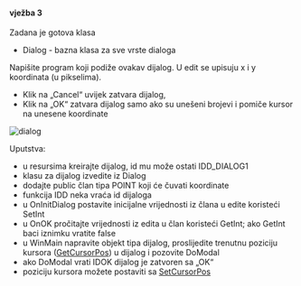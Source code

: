 #### vježba 3

Zadana je gotova klasa
* Dialog - bazna klasa za sve vrste dialoga
	
Napišite program koji podiže ovakav dijalog. U edit se upisuju x i y koordinata (u pikselima). 
* Klik na „Cancel“ uvijek zatvara dijalog, 
* Klik na „OK“ zatvara dijalog samo ako su unešeni brojevi i pomiče kursor na unesene koordinate

![dialog](/v3.jpg?raw=true)

Uputstva:
* u resursima kreirajte dijalog, id mu može ostati IDD_DIALOG1
* klasu za dijalog izvedite iz Dialog
* dodajte public član tipa POINT koji će čuvati koordinate
* funkcija IDD neka vraća id dijaloga
* u OnInitDialog postavite inicijalne vrijednosti iz člana u edite koristeći SetInt
* u OnOK pročitajte vrijednosti iz edita u član koristeći GetInt; ako GetInt baci iznimku vratite false
* u WinMain napravite objekt tipa dijalog, proslijedite trenutnu poziciju kursora ([GetCursorPos](https://msdn.microsoft.com/en-us/library/windows/desktop/ms648390%28v=vs.85%29.aspx)) u dijalog i pozovite DoModal
* ako DoModal vrati IDOK dijalog je zatvoren sa „OK“
* poziciju kursora možete postaviti sa [SetCursorPos](https://msdn.microsoft.com/en-us/library/windows/desktop/ms648394%28v=vs.85%29.aspx)

	

